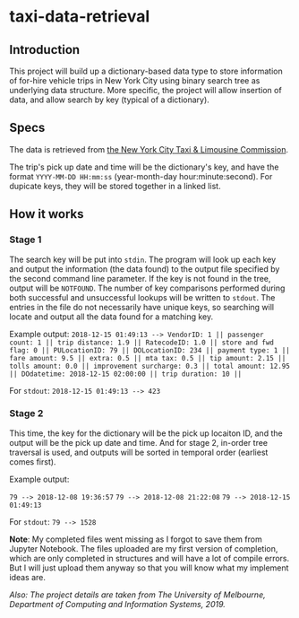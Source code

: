 # taxi-data-retrieval
## Introduction
This project will build up a dictionary-based data type to store information of for-hire vehicle trips in New York City using binary search tree as underlying data structure. More specific, the project will allow insertion of data, and allow search by key (typical of a dictionary).

## Specs
The data is retrieved from [the New York City Taxi & Limousine
Commission](https://www1.nyc.gov/site/tlc/about/tlc-trip-record-data.page).

The trip's pick up date and time will be the dictionary's key, and have the format `YYYY-MM-DD HH:mm:ss` (year-month-day hour:minute:second). For dupicate keys, they will be stored together in a linked list.

## How it works

### Stage 1
The search key will be put into `stdin`. The program will look up each key and output the information (the data found) to the output file specified by the second command line parameter. If the key is not found in the tree, output will be `NOTFOUND`.
The number of key comparisons performed during both successful and unsuccessful lookups will be written to `stdout`. The entries in the file do not necessarily have unique keys, so searching will locate and output all the data found for a matching key.

Example output:
`
2018-12-15 01:49:13 --> VendorID: 1 || passenger count: 1 || trip distance: 1.9 || RatecodeID: 1.0 || store and fwd flag: 0 || PULocationID: 79 || DOLocationID: 234 || payment type: 1 || fare amount: 9.5 || extra: 0.5 || mta tax: 0.5 || tip amount: 2.15 || tolls amount: 0.0 || improvement surcharge: 0.3 || total amount: 12.95 || DOdatetime: 2018-12-15 02:00:00 || trip duration: 10 ||
`

For `stdout`:
`2018-12-15 01:49:13 --> 423`

### Stage 2
This time, the key for the dictionary will be the pick up locaiton ID, and the output will be the pick up date and time. And for stage 2, in-order tree traversal is used, and outputs will be sorted in temporal order (earliest comes first).

Example output:

`79 --> 2018-12-08 19:36:57`
`79 --> 2018-12-08 21:22:08`
`79 --> 2018-12-15 01:49:13`

For `stdout`:
`79 --> 1528`

**Note**: My completed files went missing as I forgot to save them from Jupyter Notebook. The files uploaded are my first version of completion, which are only completed in structures and will have a lot of compile errors. But I will just upload them anyway so that you will know what my implement ideas are.

*Also: The project details are taken from The University of Melbourne, Department of Computing and Information Systems, 2019.*

